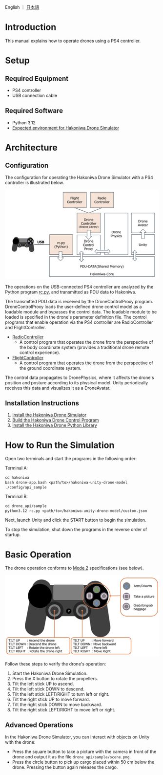 English ｜ [日本語](README-ja.md)

# Introduction
This manual explains how to operate drones using a PS4 controller.

# Setup

## Required Equipment

* PS4 controller
* USB connection cable

## Required Software

* Python 3.12
* [Expected environment for Hakoniwa Drone Simulator](https://github.com/toppers/hakoniwa-px4sim/blob/main/README-ja.md#%E7%92%B0%E5%A2%83)

# Architecture

## Configuration

The configuration for operating the Hakoniwa Drone Simulator with a PS4 controller is illustrated below.

![Architecture](image_ps4_archtecture.png)

The operations on the USB-connected PS4 controller are analyzed by the Python program [rc.py](https://github.com/toppers/hakoniwa-px4sim/blob/main/drone_api/sample/rc.py), and transmitted as PDU data to Hakoniwa.

The transmitted PDU data is received by the DroneControlProxy program. DroneControlProxy loads the user-defined drone control model as a loadable module and bypasses the control data. The loadable module to be loaded is specified in the drone's parameter definition file. The control programs that enable operation via the PS4 controller are RadioController and FlightController.

* [RadioController](https://github.com/toppers/hakoniwa-px4sim/tree/main/drone_control/workspace/RadioController)
  * A control program that operates the drone from the perspective of the body coordinate system (provides a traditional drone remote control experience).
* [FlightController](https://github.com/toppers/hakoniwa-px4sim/tree/main/drone_control/workspace/FlightController)
  * A control program that operates the drone from the perspective of the ground coordinate system.

The control data propagates to DronePhysics, where it affects the drone's position and posture according to its physical model. Unity periodically receives this data and visualizes it as a DroneAvatar.

## Installation Instructions

1. [Install the Hakoniwa Drone Simulator](https://github.com/toppers/hakoniwa-px4sim/blob/main/hakoniwa/README.md)
2. [Build the Hakoniwa Drone Control Program](https://github.com/toppers/hakoniwa-px4sim/blob/main/drone_control/README.md)
3. [Install the Hakoniwa Drone Python Library](https://github.com/toppers/hakoniwa-px4sim/blob/main/drone_api/README.md)

# How to Run the Simulation

Open two terminals and start the programs in the following order:

Terminal A:
```
cd hakoniwa
bash drone-app.bash <path/to>/hakoniwa-unity-drone-model ./config/api_sample
```


Terminal B:
```
cd drone_api/sample
python3.12 rc.py <path/to>/hakoniwa-unity-drone-model/custom.json
```


Next, launch Unity and click the START button to begin the simulation.

To stop the simulation, shut down the programs in the reverse order of startup.

# Basic Operation

The drone operation conforms to [Mode 2](https://atcl-dsj.com/useful/2264/#:~:text=%E3%83%BB%E3%83%A2%E3%83%BC%E3%83%89%EF%BC%92%E3%81%AE%E6%93%8D%E4%BD%9C%E6%96%B9%E6%B3%95&text=%E3%83%A2%E3%83%BC%E3%83%89%EF%BC%92%E3%81%AE%E6%93%8D%E4%BD%9C%E6%96%B9%E6%B3%95%E3%81%A8%E3%81%97%E3%81%A6%E3%81%AF%E3%80%81%E3%83%A2%E3%83%BC%E3%83%89%EF%BC%91%E3%81%A8,%E3%82%92%E8%A1%8C%E3%81%A3%E3%81%A6%E3%81%84%E3%81%8D%E3%81%BE%E3%81%99%E3%80%82) specifications (see below).

![PS4 Controller](image_ps4.png)

Follow these steps to verify the drone's operation:

1. Start the Hakoniwa Drone Simulation.
2. Press the X button to rotate the propellers.
3. Tilt the left stick UP to ascend.
4. Tilt the left stick DOWN to descend.
5. Tilt the left stick LEFT/RIGHT to turn left or right.
6. Tilt the right stick UP to move forward.
7. Tilt the right stick DOWN to move backward.
8. Tilt the right stick LEFT/RIGHT to move left or right.

## Advanced Operations

In the Hakoniwa Drone Simulator, you can interact with objects on Unity with the drone:

* Press the square button to take a picture with the camera in front of the drone and output it as the file `drone_api/sample/scene.png`.
* Press the circle button to pick up cargo placed within 50 cm below the drone. Pressing the button again releases the cargo.
